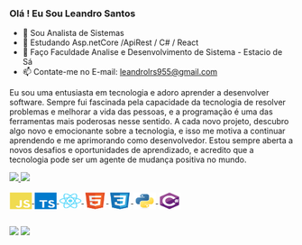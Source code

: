 ### Olá ! Eu Sou Leandro Santos



- 🔭 Sou Analista de Sistemas
- 🌱 Estudando Asp.netCore /ApiRest / C# / React
- 🌱 Faço Faculdade Analise e Desenvolvimento de Sistema - Estacio de Sá
- 📫 Contate-me no E-mail: leandrolrs955@gmail.com

Eu sou uma entusiasta em tecnologia e adoro aprender a desenvolver software. Sempre fui fascinada pela capacidade da tecnologia de resolver problemas e melhorar a vida das pessoas, e a programação é uma das ferramentas mais poderosas nesse sentido. A cada novo projeto, descubro algo novo e emocionante sobre a tecnologia, e isso me motiva a continuar aprendendo e me aprimorando como desenvolvedor. Estou sempre aberta a novos desafios e oportunidades de aprendizado, e acredito que a tecnologia pode ser um agente de mudança positiva no mundo.

 <div>
  <a href="https://github.com/leandrosantos2018">
  <img height="180em" src="https://github-readme-stats.vercel.app/api?username=leandrosantos2018&show_icons=true&theme=dark&include_all_commits=true&count_private=true"/>
  <img height="180em" src="https://github-readme-stats.vercel.app/api/top-langs/?username=leandrosantos2018&layout=compact&langs_count=7&theme=dark"/>
</div>
  
  
  
  <div style="display: inline_block"><br>
  <img align="center" alt="Rafa-Js" height="30" width="40" src="https://raw.githubusercontent.com/devicons/devicon/master/icons/javascript/javascript-plain.svg">
  <img align="center" alt="Rafa-Ts" height="30" width="40" src="https://raw.githubusercontent.com/devicons/devicon/master/icons/typescript/typescript-plain.svg">
  <img align="center" alt="Rafa-React" height="30" width="40" src="https://raw.githubusercontent.com/devicons/devicon/master/icons/react/react-original.svg">
  <img align="center" alt="Rafa-HTML" height="30" width="40" src="https://raw.githubusercontent.com/devicons/devicon/master/icons/html5/html5-original.svg">
  <img align="center" alt="Rafa-CSS" height="30" width="40" src="https://raw.githubusercontent.com/devicons/devicon/master/icons/css3/css3-original.svg">
  <img align="center" alt="Rafa-Python" height="30" width="40" src="https://raw.githubusercontent.com/devicons/devicon/master/icons/python/python-original.svg">
  <img align="center" alt="Rafa-Csharp" height="30" width="40" src="https://raw.githubusercontent.com/devicons/devicon/master/icons/csharp/csharp-original.svg">
</div>
 
  ##
  
  <div>

  
  <a href = "mailto:leandrolrs955@gmail.com"><img src="https://img.shields.io/badge/-Gmail-%23333?style=for-the-badge&logo=gmail&logoColor=white" target="_blank"></a>
  <a href="https://www.linkedin.com/in/leandro-santos-1a8446134/" target="_blank"><img src="https://img.shields.io/badge/-LinkedIn-%230077B5?style=for-the-badge&logo=linkedin&logoColor=white" target="_blank"></a>
    
  </div>
